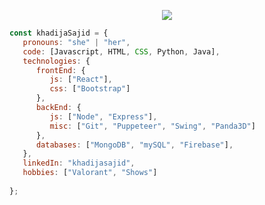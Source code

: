 <p align="center">
<a href= "https://dev.to/ari_hacks"><img src="https://img.icons8.com/windows/32/000000/dev.png"/></a>
</p>

```javascript
const khadijaSajid = {
   pronouns: "she" | "her",
   code: [Javascript, HTML, CSS, Python, Java],
   technologies: {
      frontEnd: {
         js: ["React"],
         css: ["Bootstrap"]
      },
      backEnd: {
         js: ["Node", "Express"],
         misc: ["Git", "Puppeteer", "Swing", "Panda3D"]
      },
      databases: ["MongoDB", "mySQL", "Firebase"],
   },
   linkedIn: "khadijasajid",
   hobbies: ["Valorant", "Shows"]
   
};
```
</br></br>
